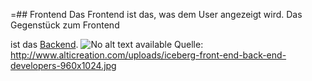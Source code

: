=## Frontend
Das Frontend ist das, was dem User angezeigt wird. Das Gegenstück zum Frontend


ist das [Backend](/de/wiki/backend).
![No alt text available](/de/wiki/iceberg-front-end-back-end-developers-960x1024.jpg)
Quelle: http://www.alticreation.com/uploads/iceberg-front-end-back-end-developers-960x1024.jpg
